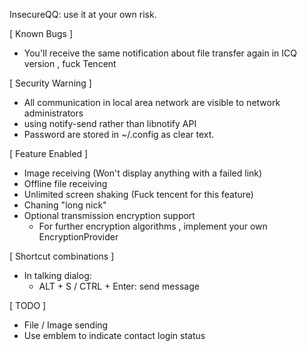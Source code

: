 InsecureQQ: use it at your own risk.

[ Known Bugs ]
* You'll receive the same notification about file transfer again in ICQ version , fuck Tencent

[ Security Warning ]
* All communication in local area network are visible to network administrators
* using notify-send rather than libnotify API 
* Password are stored in ~/.config as clear text.

[ Feature Enabled ]
* Image receiving (Won't display anything with a failed link)
* Offline file receiving
* Unlimited screen shaking (Fuck tencent for this feature)
* Chaning "long nick"
* Optional transmission encryption support
	* For further encryption algorithms , implement your own EncryptionProvider

[ Shortcut combinations ]
* In talking dialog:
	* ALT + S / CTRL + Enter:   send message

[ TODO ]
* File / Image sending
* Use emblem to indicate contact login status 

